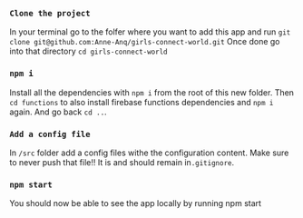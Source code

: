 ### `Clone the project`

In your terminal go to the folfer where you want to add this app and run `git clone git@github.com:Anne-Anq/girls-connect-world.git`
Once done go into that directory `cd girls-connect-world`

### `npm i`

Install all the dependencies with `npm i` from the root of this new folder. Then `cd functions` to also install firebase functions dependencies and `npm i` again. And go back `cd ..`.

### `Add a config file`

In `/src` folder add a config files withe the configuration content. Make sure to never push that file!! It is and should remain in`.gitignore`.

### `npm start`

You should now be able to see the app locally by running npm start

